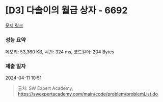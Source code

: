 # [D3] 다솔이의 월급 상자 - 6692 

[문제 링크](https://swexpertacademy.com/main/code/problem/problemDetail.do?contestProbId=AWdXofhKFkADFAWn) 

### 성능 요약

메모리: 53,360 KB, 시간: 324 ms, 코드길이: 204 Bytes

### 제출 일자

2024-04-11 10:51



> 출처: SW Expert Academy, https://swexpertacademy.com/main/code/problem/problemList.do